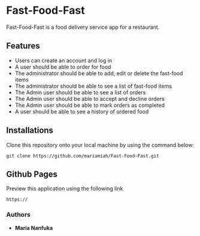 # Fast-Food-Fast

Fast-Food-Fast is a food delivery service app for a restaurant.

## Features

* Users can create an account and log in
* A user should be able to order for food
* The administrator should be able to add, edit or delete the fast-food items
* The administrator should be able to see a list of fast-food items
* The Admin user should be able to see a list of orders
* The Admin user should be able to accept and decline orders
* The Admin user should be able to mark orders as completed
* A user should be able to see a history of ordered food


## Installations
Clone this repository onto your local machine by using the command below:
```
git clone https://github.com/mariamiah/Fast-Food-Fast.git
```
## Github Pages
Preview this application using the following link
```
https://
```
### Authors

* **Maria Nanfuka** 

